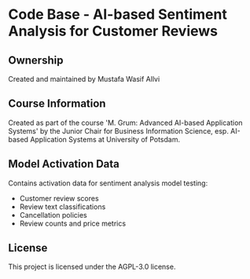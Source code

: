 # Code Base - AI-based Sentiment Analysis for Customer Reviews

## Ownership
Created and maintained by Mustafa Wasif Allvi

## Course Information
Created as part of the course 'M. Grum: Advanced AI-based Application Systems' by the Junior Chair for Business Information Science, esp. AI-based Application Systems at University of Potsdam.

## Model Activation Data
Contains activation data for sentiment analysis model testing:
- Customer review scores
- Review text classifications
- Cancellation policies
- Review counts and price metrics

## License
This project is licensed under the AGPL-3.0 license.
